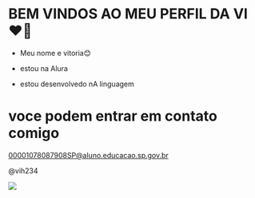# BEM VINDOS AO MEU PERFIL DA VI❤🤞
 - Meu nome e vitoria😊

 - estou na Alura
 - estou desenvolvedo nA linguagem

# voce podem entrar em contato comigo
00001078087908SP@aluno.educacao.sp.gov.br

  @vih234 

![](https://media.tenor.com/5BYK-WS0__gAAAAM/cool-fun.gif)


